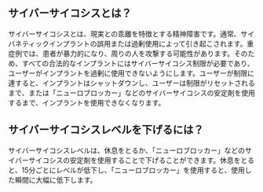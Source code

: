 ## サイバーサイコシスとは？

サイバーサイコシスとは、現実との乖離を特徴とする精神障害です。通常、サイバネティックインプラントの誤用または過剰使用によって引き起こされます。重症例では、患者が暴力的になり、周りの人を攻撃する可能性があります。そのため、すべての合法的なインプラントにはサイバーサイコシス制限が必要であり、ユーザーがインプラントを過剰に使用できないようにします。ユーザーが制限に達すると、インプラントはシャットダウンし、ユーザーは制限がリセットされるまで、または「ニューロブロッカー」などのサイバーサイコシスの安定剤を使用するまで、インプラントを使用できなくなります。

## サイバーサイコシスレベルを下げるには？

サイバーサイコシスレベルは、休息をとるか、「ニューロブロッカー」などのサイバーサイコシスの安定剤を使用することで下げることができます。休息をとると、15分ごとにレベルが低下し、「ニューロブロッカー」を使用すると、使用した瞬間に大幅に低下します。
